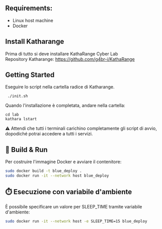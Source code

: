 ## Requirements:
- Linux host machine
- Docker

## Install Katharange

Prima di tutto si deve installare KathaRange Cyber Lab  
Repository Katharange: https://github.com/g4br-i/KathaRange
  
## Getting Started
Eseguire lo script nella cartella radice di Katharange.
```
 ./init.sh
```

Quando l'installazione è completata, andare nella cartella:
```
cd lab
kathara lstart
```
⚠️ Attendi che tutti i terminali carichino completamente gli script di avvio, dopodiché potrai accedere a tutti i servizi.


## 🐳 Build & Run
Per costruire l'immagine Docker e avviare il contenitore:

```bash
sudo docker build -t blue_deploy .
sudo docker run -it --network host blue_deploy 
```

## ⏱️ Esecuzione con variabile d'ambiente

È possibile specificare un valore per SLEEP_TIME tramite variabile d'ambiente:

```bash
sudo docker run -it --network host -e SLEEP_TIME=15 blue_deploy
```
